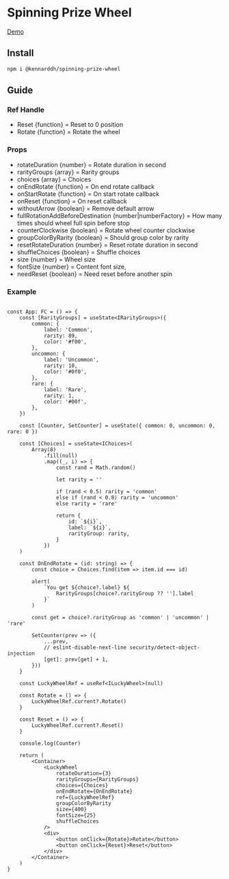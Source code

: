 # Spinning Prize Wheel

[Demo](https://kennarddh.github.io/spinning-prize-wheel/)

## Install

```bash
npm i @kennarddh/spinning-prize-wheel
```

## Guide

### Ref Handle

-   Reset {function} = Reset to 0 position
-   Rotate {function} = Rotate the wheel

### Props

-   rotateDuration {number} = Rotate duration in second
-   rarityGroups {array} = Rarity groups
-   choices {array} = Choices
-   onEndRotate {function} = On end rotate callback
-   onStartRotate {function} = On start rotate callback
-   onReset {function} = On reset callback
-   withoutArrow {boolean} = Remove default arrow
-   fullRotationAddBeforeDestination {number|numberFactory} = How many times should wheel full spin before stop
-   counterClockwise {boolean} = Rotate wheel counter clockwise
-   groupColorByRarity {boolean} = Should group color by rarity
-   resetRotateDuration {number} = Reset rotate duration in second
-   shuffleChoices {boolean} = Shuffle choices
-   size {number} = Wheel size
-   fontSize {number} = Content font size,
-   needReset {boolean} = Need reset before another spin

### Example

```reacttypescript

const App: FC = () => {
	const [RarityGroups] = useState<IRarityGroups>({
		common: {
			label: 'Common',
			rarity: 89,
			color: '#f00',
		},
		uncommon: {
			label: 'Uncommon',
			rarity: 10,
			color: '#0f0',
		},
		rare: {
			label: 'Rare',
			rarity: 1,
			color: '#00f',
		},
	})

	const [Counter, SetCounter] = useState({ common: 0, uncommon: 0, rare: 0 })

	const [Choices] = useState<IChoices>(
		Array(8)
			.fill(null)
			.map((_, i) => {
				const rand = Math.random()

				let rarity = ''

				if (rand < 0.5) rarity = 'common'
				else if (rand < 0.8) rarity = 'uncommon'
				else rarity = 'rare'

				return {
					id: `${i}`,
					label: `${i}`,
					rarityGroup: rarity,
				}
			})
	)

	const OnEndRotate = (id: string) => {
		const choice = Choices.find(item => item.id === id)

		alert(
			`You get ${choice?.label} ${
				RarityGroups[choice?.rarityGroup ?? ''].label
			}`
		)

		const get = choice?.rarityGroup as 'common' | 'uncommon' | 'rare'

		SetCounter(prev => ({
			...prev,
			// eslint-disable-next-line security/detect-object-injection
			[get]: prev[get] + 1,
		}))
	}

	const LuckyWheelRef = useRef<ILuckyWheel>(null)

	const Rotate = () => {
		LuckyWheelRef.current?.Rotate()
	}

	const Reset = () => {
		LuckyWheelRef.current?.Reset()
	}

	console.log(Counter)

	return (
		<Container>
			<LuckyWheel
				rotateDuration={3}
				rarityGroups={RarityGroups}
				choices={Choices}
				onEndRotate={OnEndRotate}
				ref={LuckyWheelRef}
				groupColorByRarity
				size={400}
				fontSize={25}
				shuffleChoices
			/>
			<div>
				<button onClick={Rotate}>Rotate</button>
				<button onClick={Reset}>Reset</button>
			</div>
		</Container>
	)
}
```
